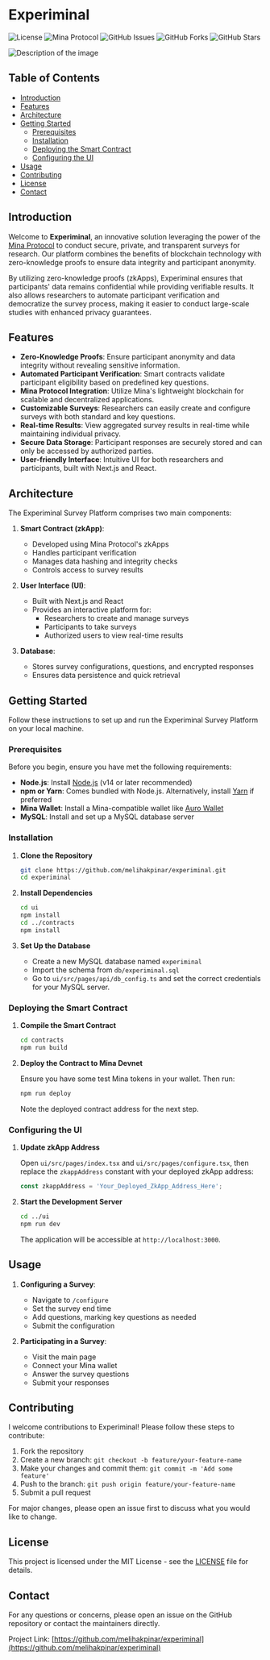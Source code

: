 # Experiminal

![License](https://img.shields.io/badge/license-MIT-blue.svg)
![Mina Protocol](https://img.shields.io/badge/Protocol-Mina%20Protocol-orange.svg)
![GitHub Issues](https://img.shields.io/github/issues/melihakpinar/experiminal)
![GitHub Forks](https://img.shields.io/github/forks/melihakpinar/experiminal)
![GitHub Stars](https://img.shields.io/github/stars/melihakpinar/experiminal)

![Description of the image](https://github.com/user-attachments/assets/00e476f7-4076-4219-90fe-80beed01214d)

## Table of Contents

- [Introduction](#introduction)
- [Features](#features)
- [Architecture](#architecture)
- [Getting Started](#getting-started)
  - [Prerequisites](#prerequisites)
  - [Installation](#installation)
  - [Deploying the Smart Contract](#deploying-the-smart-contract)
  - [Configuring the UI](#configuring-the-ui)
- [Usage](#usage)
- [Contributing](#contributing)
- [License](#license)
- [Contact](#contact)



## Introduction

Welcome to **Experiminal**, an innovative solution leveraging the power of the [Mina Protocol](https://minaprotocol.com/) to conduct secure, private, and transparent surveys for research. Our platform combines the benefits of blockchain technology with zero-knowledge proofs to ensure data integrity and participant anonymity.

By utilizing zero-knowledge proofs (zkApps), Experiminal ensures that participants' data remains confidential while providing verifiable results. It also allows researchers to automate participant verification and democratize the survey process, making it easier to conduct large-scale studies with enhanced privacy guarantees.

## Features

- **Zero-Knowledge Proofs**: Ensure participant anonymity and data integrity without revealing sensitive information.
- **Automated Participant Verification**: Smart contracts validate participant eligibility based on predefined key questions.
- **Mina Protocol Integration**: Utilize Mina's lightweight blockchain for scalable and decentralized applications.
- **Customizable Surveys**: Researchers can easily create and configure surveys with both standard and key questions.
- **Real-time Results**: View aggregated survey results in real-time while maintaining individual privacy.
- **Secure Data Storage**: Participant responses are securely stored and can only be accessed by authorized parties.
- **User-friendly Interface**: Intuitive UI for both researchers and participants, built with Next.js and React.

## Architecture

The Experiminal Survey Platform comprises two main components:

1. **Smart Contract (zkApp)**: 
   - Developed using Mina Protocol's zkApps
   - Handles participant verification
   - Manages data hashing and integrity checks
   - Controls access to survey results

2. **User Interface (UI)**:
   - Built with Next.js and React
   - Provides an interactive platform for:
     - Researchers to create and manage surveys
     - Participants to take surveys
     - Authorized users to view real-time results

3. **Database**:
   - Stores survey configurations, questions, and encrypted responses
   - Ensures data persistence and quick retrieval

## Getting Started

Follow these instructions to set up and run the Experiminal Survey Platform on your local machine.

### Prerequisites

Before you begin, ensure you have met the following requirements:

- **Node.js**: Install [Node.js](https://nodejs.org/) (v14 or later recommended)
- **npm or Yarn**: Comes bundled with Node.js. Alternatively, install [Yarn](https://classic.yarnpkg.com/en/docs/install) if preferred
- **Mina Wallet**: Install a Mina-compatible wallet like [Auro Wallet](https://www.aurowallet.com/)
- **MySQL**: Install and set up a MySQL database server

### Installation

1. **Clone the Repository**

   ```bash
   git clone https://github.com/melihakpinar/experiminal.git
   cd experiminal
   ```

2. **Install Dependencies**

   ```bash
   cd ui
   npm install
   cd ../contracts
   npm install
   ```

3. **Set Up the Database**

   - Create a new MySQL database named `experiminal`
   - Import the schema from `db/experiminal.sql`
   - Go to `ui/src/pages/api/db_config.ts` and set the correct credentials for your MySQL server.

### Deploying the Smart Contract

1. **Compile the Smart Contract**

   ```bash
   cd contracts
   npm run build
   ```

2. **Deploy the Contract to Mina Devnet**

   Ensure you have some test Mina tokens in your wallet. Then run:

   ```bash
   npm run deploy
   ```

   Note the deployed contract address for the next step.

### Configuring the UI

1. **Update zkApp Address**

   Open `ui/src/pages/index.tsx` and `ui/src/pages/configure.tsx`, then replace the `zkappAddress` constant with your deployed zkApp address:

   ```javascript
   const zkappAddress = 'Your_Deployed_ZkApp_Address_Here';
   ```

2. **Start the Development Server**

   ```bash
   cd ../ui
   npm run dev
   ```

   The application will be accessible at `http://localhost:3000`.

## Usage

1. **Configuring a Survey**:
   - Navigate to `/configure`
   - Set the survey end time
   - Add questions, marking key questions as needed
   - Submit the configuration

2. **Participating in a Survey**:
   - Visit the main page
   - Connect your Mina wallet
   - Answer the survey questions
   - Submit your responses

## Contributing

I welcome contributions to Experiminal! Please follow these steps to contribute:

1. Fork the repository
2. Create a new branch: `git checkout -b feature/your-feature-name`
3. Make your changes and commit them: `git commit -m 'Add some feature'`
4. Push to the branch: `git push origin feature/your-feature-name`
5. Submit a pull request

For major changes, please open an issue first to discuss what you would like to change.

## License

This project is licensed under the MIT License - see the [LICENSE](LICENSE) file for details.

## Contact

For any questions or concerns, please open an issue on the GitHub repository or contact the maintainers directly.

Project Link: [https://github.com/melihakpinar/experiminal](https://github.com/melihakpinar/experiminal)